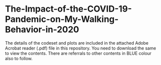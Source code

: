 # The-Impact-of-the-COVID-19-Pandemic-on-My-Walking-Behavior-in-2020


The details of the codeset and plots are included in the attached Adobe Acrobat reader (.pdf) file in this repository. 
You need to download the same to view the contents. There are referrals to other contents in BLUE colour also to follow.
